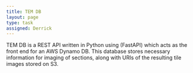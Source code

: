 ```yaml
---
title: TEM DB
layout: page
type: task
assigned: Derrick
---
```


TEM DB is a REST API written in Python using (FastAPI) which acts as the front end for an AWS Dynamo DB.
This database stores necessary information for imaging of sections, along with URIs of the resulting tile images stored on S3.